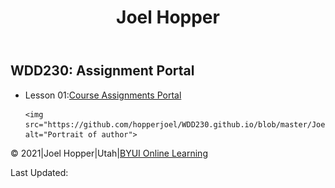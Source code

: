 <!doctype html>
<html lang="en-us">
<head>
  <meta charset="utf-8">
  <meta name="viewport" content="width=device-width, initial-scale=1">
  <title>Joel Hopper Assignment Portal Page</title>
  <meta name="description" content="Assignment Portal for Joel Hopper - WDD 230: Web Frontend Development
  at Brigham Young University - Idaho">
  <link href="styles/main.css" rel="stylesheet">
</head>
<body>
 <header>
  <h1 class="page-title">Joel Hopper</h1>
 </header>
 <main>
    <h2 class="class-title">WDD230: Assignment Portal</h2>
    <ul class="lessons">
        <li>Lesson 01:<a href="" target = "_blank">Course Assignments Portal</a></li>

    <img src="https://github.com/hopperjoel/WDD230.github.io/blob/master/Joel%20Portrait.jpg" alt="Portrait of author">
 </main>
 <footer>
 <p class="footer-main">
 &copy 2021|Joel Hopper|Utah|<a href="https://www.byui.edu/online" target="_blank">BYUI Online Learning</a>
 </p>
 <p class="footer-update">Last Updated: </p>

</body>
</html> 
